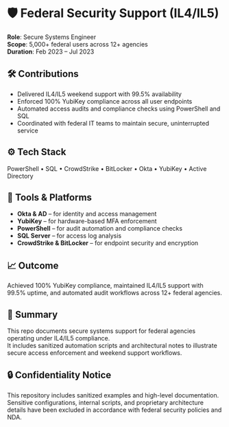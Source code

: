 # 🛡️ Federal Security Support (IL4/IL5)

**Role**: Secure Systems Engineer  
**Scope**: 5,000+ federal users across 12+ agencies  
**Duration**: Feb 2023 – Jul 2023

## 🛠️ Contributions
- Delivered IL4/IL5 weekend support with 99.5% availability  
- Enforced 100% YubiKey compliance across all user endpoints  
- Automated access audits and compliance checks using PowerShell and SQL  
- Coordinated with federal IT teams to maintain secure, uninterrupted service

## ⚙️ Tech Stack
PowerShell • SQL • CrowdStrike • BitLocker • Okta • YubiKey • Active Directory

## 🧰 Tools & Platforms
- **Okta & AD** – for identity and access management  
- **YubiKey** – for hardware-based MFA enforcement  
- **PowerShell** – for audit automation and compliance checks  
- **SQL Server** – for access log analysis  
- **CrowdStrike & BitLocker** – for endpoint security and encryption

## 📈 Outcome
Achieved 100% YubiKey compliance, maintained IL4/IL5 support with 99.5% uptime, and automated audit workflows across 12+ federal agencies.

## 📘 Summary
This repo documents secure systems support for federal agencies operating under IL4/IL5 compliance.  
It includes sanitized automation scripts and architectural notes to illustrate secure access enforcement and weekend support workflows.

## 🔒 Confidentiality Notice
This repository includes sanitized examples and high-level documentation.  
Sensitive configurations, internal scripts, and proprietary architecture details have been excluded in accordance with federal security policies and NDA.
